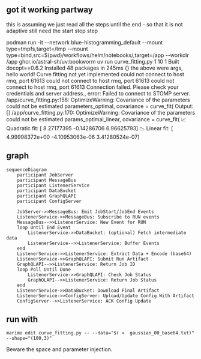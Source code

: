 
## got it working partway


this is assuming we just read all the steps until the end - so that it is not adaptive
still need the start stop step

podman run -it --network blue-histogramming_default --mount type=tmpfs,target=/tmp   --mount type=bind,src=$(pwd)/workflows/helm/notebooks/,target=/app   --workdir /app   ghcr.io/astral-sh/uv:bookworm  uv run  curve_fitting.py 1 10 1
      Built docopt==0.6.2
Installed 48 packages in 245ms
{}
the above were args, hello world!
Curve fitting not yet implemented
could not connect to host rmq, port 61613
could not connect to host rmq, port 61613
could not connect to host rmq, port 61613
Connection failed. Please check your credentials and server address., error:
Failed to connect to STOMP server.
/app/curve_fitting.py:158: OptimizeWarning: Covariance of the parameters could not be estimated
  parameters_optimal, covariance = curve_fit(
Output: []
/app/curve_fitting.py:170: OptimizeWarning: Covariance of the parameters could not be estimated
  params_optimal_linear, covariance = curve_fit(
📈 Quadratic fit: [ 8.27177395 -0.14286706  6.96625793]
📉 Linear fit:    [ 4.99998372e+00 -4.10953063e-06  3.41280524e-07]

## graph

```mermaid
sequenceDiagram
    participant JobServer
    participant MessageBus
    participant ListenerService
    participant DataBucket
    participant GraphQLAPI
    participant ConfigServer

    JobServer->>MessageBus: Emit JobStart/JobEnd Events
    ListenerService->>MessageBus: Subscribe to RUN events
    MessageBus-->>ListenerService: New Event for RUN
    loop Until End Event
        ListenerService->>DataBucket: (optional) Fetch intermediate data
        ListenerService-->>ListenerService: Buffer Events
    end
    ListenerService->>ListenerService: Extract Data + Encode (base64)
    ListenerService->>GraphQLAPI: Submit Run Artifact
    GraphQLAPI-->>ListenerService: Return Job ID
    loop Poll Until Done
        ListenerService->>GraphQLAPI: Check Job Status
        GraphQLAPI-->>ListenerService: Return Job Status
    end
    ListenerService->>DataBucket: Download Final Artifact
    ListenerService->>ConfigServer: Upload/Update Config With Artifact
    ConfigServer-->>ListenerService: ACK Config Update
```

## run with

`marimo edit curve_fitting.py -- --data="$( <  gaussian_00_base64.txt)" --shape="(100,3)"`

Beware the space and parameter injection.

